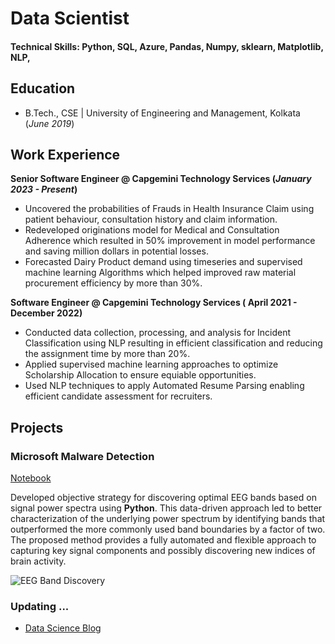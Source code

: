 # Data Scientist

#### Technical Skills: Python, SQL, Azure, Pandas, Numpy, sklearn, Matplotlib, NLP, 

## Education
 			        		
- B.Tech., CSE | University of Engineering and Management, Kolkata (_June 2019_)

## Work Experience
**Senior Software Engineer @ Capgemini Technology Services (_January 2023 - Present_)**
- Uncovered the probabilities of Frauds in Health Insurance Claim using patient behaviour, consultation history and claim information. 
- Redeveloped originations model for Medical and Consultation Adherence which resulted in 50% improvement in model performance and saving million dollars in potential losses.
- Forecasted Dairy Product demand using timeseries and supervised machine learning Algorithms which helped improved raw material procurement efficiency by more than 30%.
  

**Software Engineer @ Capgemini Technology Services ( April 2021 - December 2022)**
- Conducted data collection, processing, and analysis for Incident Classification using NLP resulting in efficient classification and reducing the assignment time by more than 20%. 
- Applied supervised machine learning approaches to optimize Scholarship Allocation to ensure equiable opportunities.
- Used NLP techniques to apply Automated Resume Parsing enabling efficient candidate assessment for recruiters.


## Projects
### Microsoft Malware Detection
[Notebook](https://github.com/yoanand/DS-ML/blob/main/Projects/Microsoft%20Malware%20Detection)

Developed objective strategy for discovering optimal EEG bands based on signal power spectra using **Python**. This data-driven approach led to better characterization of the underlying power spectrum by identifying bands that outperformed the more commonly used band boundaries by a factor of two. The proposed method provides a fully automated and flexible approach to capturing key signal components and possibly discovering new indices of brain activity.

![EEG Band Discovery](/assets/img/eeg_band_discovery.jpeg)

### Updating ...


- [Data Science Blog](https://medium.com/@abhishek-anand-blogs-it-is)
